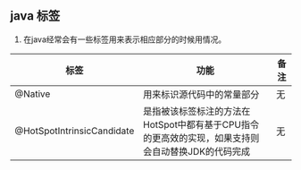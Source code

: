 java 标签
---

1. 在java经常会有一些标签用来表示相应部分的时候用情况。

标签|功能|备注
--|--|--
@Native|用来标识源代码中的常量部分|无
@HotSpotIntrinsicCandidate|是指被该标签标注的方法在HotSpot中都有基于CPU指令的更高效的实现，如果支持则会自动替换JDK的代码完成|无